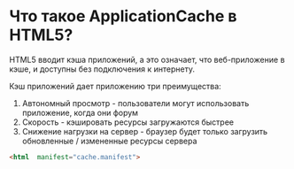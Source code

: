 # Что такое ApplicationCache в HTML5?

HTML5 вводит кэша приложений, а это означает, что веб-приложение в кэше, и доступны без подключения к интернету.

Кэш приложений дает приложению три преимущества:

1. Автономный просмотр - пользователи могут использовать приложение, когда они форум
2. Скорость - кэшировать ресурсы загружаются быстрее
3. Снижение нагрузки на сервер - браузер будет только загрузить обновленные / измененные ресурсы сервера

```HTML
<html  manifest="cache.manifest">
```

